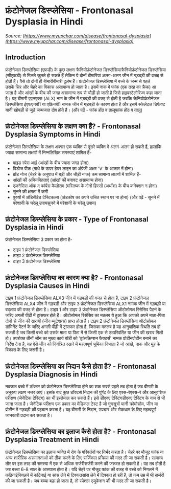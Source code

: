 # फ्रंटोनेजल डिस्प्लेसिया - Frontonasal Dysplasia in Hindi
_Source: [https://www.myupchar.com/disease/frontonasal-dysplasia](https://www.myupchar.com/disease/frontonasal-dysplasia)_

## Introduction
फ्रंटोनेजल डिस्प्लेसिया (एफडी) के कुछ लक्षण क्रैनियोफ्रंटोनेजल डिस्प्लेसियाक्रैनियोफ्रंटोनेजल डिस्प्लेसिया (सीएफडी) से मिलते जुलते हो सकते हैं लेकिन ये दोनों बीमारियां अलग-अलग जीन में गड़बड़ी की वजह से होती हैं। वैसे तो दोनों ही बीमारीबीमारी दुर्लभ हैं। फ्रंटोनेजल डिस्प्लेसिया में बच्चे के जन्म से पहले उसके सिर और चेहरे का विकास असामान्य हो जाता है।
इसमें नाक में फांक (एक तरह का क्रैक) आ जाता है और आंखों के बीच की जगह असामान्य रूप से चौड़ी हो जाती है जिसे हाइपरटेलोरिज्म कहा जाता है। यह बीमारी एएलएक्स (ALX) नाम के जीन में गड़बड़ी की वजह से होती है जबकि क्रैनियोफ्रंटोनेजल डिस्प्लेसिया ईएफएनबी1 या एफ्रिनबी1 नामक जीन में गड़बड़ी के कारण होता है और इसमें स्केलेटल डिफेक्ट यानी खोपड़ी से जुड़े जन्मजात दोष होते हैं।
(और पढ़ें - फांक होंठ व तालूफांक होंठ व तालू)

## फ्रंटोनेजल डिस्प्लेसिया के लक्षण क्या हैं? - Frontonasal Dysplasia Symptoms in Hindi
फ्रंटोनेजल डिस्प्लेसिया के लक्षण अक्सर एक व्यक्ति से दूसरे व्यक्ति में अलग-अलग हो सकते हैं, हालांकि ज्यादा सामान्य लक्षणों में निम्नलिखित समस्याएं शामिल हैं-
- वाइड स्पेस आई (आंखों के बीच ज्यादा जगह होना)
- विडोज पीक (माथे के ऊपर हेयर लाइन का अंग्रेजी अक्षर 'V' के आकार में होना)
- ब्रॉड नोज (चेहरे के अनुपात में बड़ी और चौड़ी नाक)
कम सामान्य लक्षणों में शामिल हैं-
- आंखों की अनियमितताएं (आंखों की बनावट असामान्य होना)
- एजनेसिस ऑफ द कॉर्पस कैलोसम (मस्तिष्क के दोनों हिस्सों (अर्धांश) के बीच कनेक्शन न होना)
- सुनने की क्षमता में कमी
- पुरुषों में अंडिसेंडेड टेस्टिकल्स (अंडकोष का अपने उचित स्थान पर ना होना)
(और पढ़ें - सुनने में परेशानी के घरेलू उपायसुनने में परेशानी के घरेलू उपाय)

## फ्रंटोनेजल डिस्प्लेसिया के प्रकार - Type of Frontonasal Dysplasia in Hindi
फ्रंटोनेजल डिस्प्लेसिया 3 प्रकार का होता है-
- टाइप 1 फ्रंटोनेजल डिस्प्लेसिया
- टाइप 2 फ्रंटोनेजल डिस्प्लेसिया
- टाइप 3 फ्रंटोनेजल डिस्प्लेसिया

## फ्रंटोनेजल डिस्प्लेसिया का कारण क्या है? - Frontonasal Dysplasia Causes in Hindi
टाइप 1 फ्रंटोनेजल डिस्प्लेसिया ALX3 जीन में गड़बड़ी की वजह से होता है, टाइप 2 फ्रंटोनेजल डिस्प्लेसिया ALX4 जीन में गड़बड़ी और टाइप 3 फ्रंटोनेजल डिस्प्लेसिया ALX1 नामक जीन में गड़बड़ी या बदलाव की वजह से होता है। टाइप 1 और टाइप 3 फ्रंटोनेजल डिस्प्लेसिया ऑटोसोमल रिसेसिव पैटर्न के जरिए अगली पीढ़ी में ट्रांसफर होते हैं। ऑटोसोमल रिसेसिव का मतलब ये हुआ कि आपको अपने माता-पिता दोनों से जीन की खराबी (जीन म्यूटेशन्स) प्राप्त होता है।
टाइप 2 फ्रंटोनेजल डिस्प्लेसिया ऑटोसोमल डॉमिनेंट पैटर्न के जरिए अगली पीढ़ी में ट्रांसफर होता है, जिसका मतलब है यह आनुवांशिक स्थिति तब हो सकती है जब किसी बच्चे को उसके माता या पिता में से किसी एक से उत्परिवर्तित या जीन की खराब मिली हो।
उपरोक्त तीनों जीन का मुख्य कार्य बॉडी को 'ट्रांसक्रिप्शन फैक्टर्स' नामक प्रोटीनप्रोटीन बनाने का निर्देश देना है, यह ऐसे जीन को नियंत्रित रखने में महत्वपूर्ण भूमिका निभाता है जो आंखें, नाक और मुंह के विकास के लिए जरूरी है।

## फ्रंटोनेजल डिस्प्लेसिया का निदान कैसे होता है? - Frontonasal Dysplasia Diagnosis in Hindi
नवजात बच्चे में डॉक्टर को फ्रंटोनेजल डिस्प्लेसिया होने का शक सबसे पहले तब होता है जब बीमारी के अनुरूप लक्षण नजर आएं। इसके बाद कुछ डॉक्टर्स निदान की पुष्टि के लिए एक्स-रेएक्स-रे और आनुवंशिक परीक्षण (जेनेटिक टेस्टिंग) का भी इस्तेमाल कर सकते हैं। इसे डीएनए टेस्टिंगडीएनए टेस्टिंग के नाम से भी जाना जाता है।
जेनेटिक परीक्षण एक प्रकार का मेडिकल टेस्ट है जो गुणसूत्रों यानी क्रोमोसोम, जीन या प्रोटीन में गड़बड़ी की पहचान करता है। यह बीमारी के निदान, उपचार और रोकथाम के लिए महत्वपूर्ण जानकारी प्रदान कर सकता है।

## फ्रंटोनेजल डिस्प्लेसिया का इलाज कैसे होता है? - Frontonasal Dysplasia Treatment in Hindi
फ्रंटोनेजल डिस्प्लेसिया का इलाज व्यक्ति में रोग के परिवर्तनों पर निर्भर करता है। चेहरे पर मौजूद फांक या अन्य शारीरिक असमानताओं को ठीक करने के लिए सर्जिकल प्रक्रिया की मदद ली जा सकती है। सामान्य तौर पर इस तरह की समस्या में एक से अधिक सर्जरीसर्जरी करने की जरूरत हो सकती है। यह तब होती है जब बच्चा 6-8 साल के आसपास होता है। यदि चेहरे पर मौजूद फांक की वजह से बच्चे को निगलने में कठिनाईनिगलने में कठिनाई या सांस लेने में दिक्कतसांस लेने में दिक्कत हो रही है, तो कम उम्र में भी सर्जरी की जा सकती है। जब बच्चा बड़ा हो जाता है, तो स्पेशल एजुकेशन की भी मदद ली जा सकती है।

